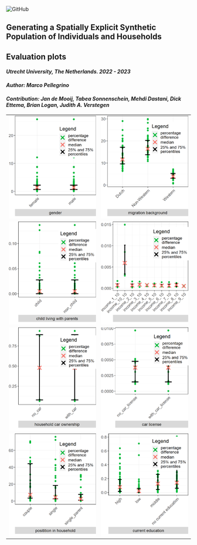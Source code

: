 ![GitHub](https://img.shields.io/badge/license-GPL--3.0-blue)

## Generating a Spatially Explicit Synthetic Population of Individuals and Households

## Evaluation plots

#### *Utrecht University, The Netherlands. 2022 - 2023*

#### *Author: Marco Pellegrino*

#### *Contribution: Jan de Mooij, Tabea Sonnenschein, Mehdi Dastani, Dick Ettema, Brian Logan, Judith A. Verstegen*

|                                                                   |     |
|-------------------------------------------------------------------|-----|
| ![Caption](evaluation/plots/stratified/gender.png)                |![Caption](evaluation/plots/stratified/migration.png)             |     |
| ![Caption](evaluation/plots/stratified/ischild.png)               |![Caption](evaluation/plots/stratified/income_group.png)          |     |
| ![Caption](evaluation/plots/stratified/car_ownership.png)         |![Caption](evaluation/plots/stratified/license_car_ownership.png) |     |
| ![Caption](evaluation/plots/stratified/household_position.png)    |![Caption](evaluation/plots/stratified/current_education.png)     |     |
